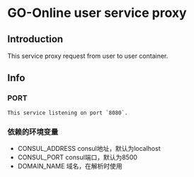 # GO-Online user service proxy

## Introduction

This service proxy request from user to user container.

## Info

### PORT

    This service listening on port `8080`.

### 依赖的环境变量

- CONSUL_ADDRESS consul地址，默认为localhost
- CONSUL_PORT consul端口，默认为8500
- DOMAIN_NAME 域名，在解析时使用
